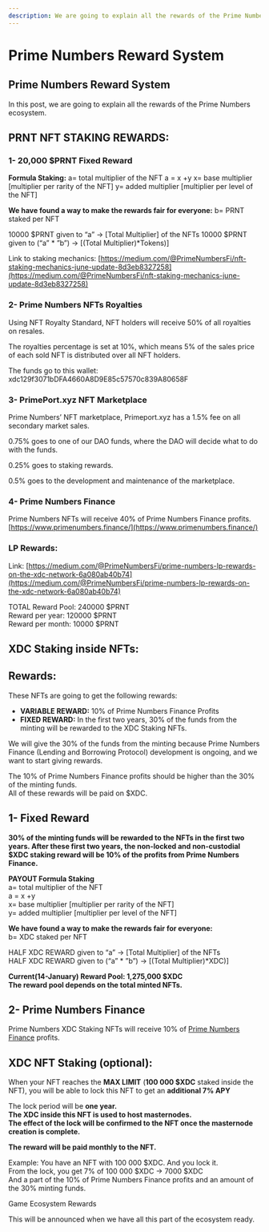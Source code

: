 ```yaml
---
description: We are going to explain all the rewards of the Prime Numbers ecosystem.
---
```


# Prime Numbers Reward System

## Prime Numbers Reward System <a href="#5230" id="5230"></a>

In this post, we are going to explain all the rewards of the Prime Numbers ecosystem.

## PRNT NFT STAKING REWARDS: <a href="#b642" id="b642"></a>

### 1- 20,000 $PRNT Fixed Reward <a href="#4e23" id="4e23"></a>

**Formula Staking:** a= total multiplier of the NFT a = x +y x= base multiplier \[multiplier per rarity of the NFT] y= added multiplier \[multiplier per level of the NFT]

**We have found a way to make the rewards fair for everyone:** b= PRNT staked per NFT

10000 $PRNT given to “a” -> \[Total Multiplier] of the NFTs 10000 $PRNT given to (“a” \* ”b”) -> \[(Total Multiplier)\*Tokens)]

Link to staking mechanics: [https://medium.com/@PrimeNumbersFi/nft-staking-mechanics-june-update-8d3eb8327258](https://medium.com/@PrimeNumbersFi/nft-staking-mechanics-june-update-8d3eb8327258)

### 2- Prime Numbers NFTs Royalties <a href="#6649" id="6649"></a>

Using NFT Royalty Standard, NFT holders will receive 50% of all royalties on resales.

The royalties percentage is set at 10%, which means 5% of the sales price of each sold NFT is distributed over all NFT holders.

The funds go to this wallet: xdc129f3071bDFA4660A8D9E85c57570c839A80658F

### 3- PrimePort.xyz NFT Marketplace <a href="#015a" id="015a"></a>

Prime Numbers’ NFT marketplace, Primeport.xyz has a 1.5% fee on all secondary market sales.

0.75% goes to one of our DAO funds, where the DAO will decide what to do with the funds.

0.25% goes to staking rewards.

0.5% goes to the development and maintenance of the marketplace.

### 4- Prime Numbers Finance <a href="#7896" id="7896"></a>

Prime Numbers NFTs will receive 40% of Prime Numbers Finance profits. [https://www.primenumbers.finance/](https://www.primenumbers.finance/)

### LP Rewards: <a href="#11cf" id="11cf"></a>

Link: [https://medium.com/@PrimeNumbersFi/prime-numbers-lp-rewards-on-the-xdc-network-6a080ab40b74](https://medium.com/@PrimeNumbersFi/prime-numbers-lp-rewards-on-the-xdc-network-6a080ab40b74)

TOTAL Reward Pool: 240000 $PRNT\
Reward per year: 120000 $PRNT\
Reward per month: 10000 $PRNT

## XDC Staking inside NFTs: <a href="#3cf4" id="3cf4"></a>

## Rewards: <a href="#f327" id="f327"></a>

These NFTs are going to get the following rewards:

* **VARIABLE REWARD:** 10% of Prime Numbers Finance Profits
* **FIXED REWARD:** In the first two years, 30% of the funds from the minting will be rewarded to the XDC Staking NFTs.

We will give the 30% of the funds from the minting because Prime Numbers Finance (Lending and Borrowing Protocol) development is ongoing, and we want to start giving rewards.

The 10% of Prime Numbers Finance profits should be higher than the 30% of the minting funds.\
All of these rewards will be paid on $XDC.

## 1- Fixed Reward <a href="#8910" id="8910"></a>

**30% of the minting funds will be rewarded to the NFTs in the first two years. After these first two years, the non-locked and non-custodial $XDC staking reward will be 10% of the profits from Prime Numbers Finance.**

**PAYOUT Formula Staking**\
a= total multiplier of the NFT\
a = x +y\
x= base multiplier \[multiplier per rarity of the NFT]\
y= added multiplier \[multiplier per level of the NFT]

**We have found a way to make the rewards fair for everyone:**\
b= XDC staked per NFT

HALF XDC REWARD given to “a” -> \[Total Multiplier] of the NFTs\
HALF XDC REWARD given to (“a” \* ”b”) -> \[(Total Multiplier)\*XDC)]

**Current(14-January) Reward Pool: 1,275,000 $XDC**\
**The reward pool depends on the total minted NFTs.**

## 2- Prime Numbers Finance <a href="#036c" id="036c"></a>

Prime Numbers XDC Staking NFTs will receive 10% of [Prime Numbers Finance](https://primenumberswhitepaper.gitbook.io/prime-numbers/the-company/prime-numbers-finance) profits.

## XDC NFT Staking (optional): <a href="#a11b" id="a11b"></a>

When your NFT reaches the **MAX LIMIT** (**100 000 $XDC** staked inside the NFT), you will be able to lock this NFT to get an **additional 7% APY**

The lock period will be **one year.**\
**The XDC inside this NFT is used to host masternodes.**\
**The effect of the lock will be confirmed to the NFT once the masternode creation is complete.**

**The reward will be paid monthly to the NFT.**

Example: You have an NFT with 100 000 $XDC. And you lock it.\
From the lock, you get 7% of 100 000 $XDC -> 7000 $XDC\
And a part of the 10% of Prime Numbers Finance profits and an amount of the 30% minting funds.

Game Ecosystem Rewards

This will be announced when we have all this part of the ecosystem ready.
